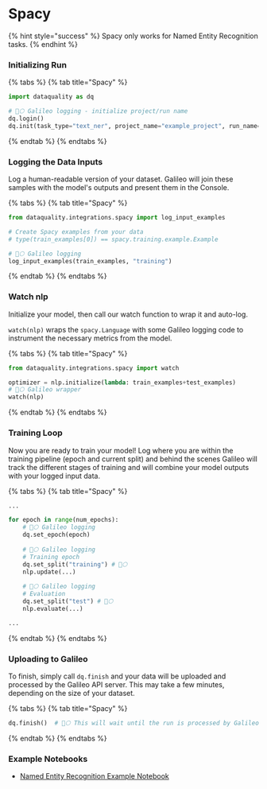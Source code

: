 # Spacy

{% hint style="success" %}
Spacy only works for Named Entity Recognition tasks.
{% endhint %}

### Initializing Run

{% tabs %}
{% tab title="Spacy" %}
```python
import dataquality as dq

# 🔭🌕 Galileo logging - initialize project/run name
dq.login()
dq.init(task_type="text_ner", project_name="example_project", run_name="example_run")
```
{% endtab %}
{% endtabs %}

### Logging the Data Inputs

Log a human-readable version of your dataset. Galileo will join these samples with the model's outputs and present them in the Console.

{% tabs %}
{% tab title="Spacy" %}
```python
from dataquality.integrations.spacy import log_input_examples

# Create Spacy examples from your data
# type(train_examples[0]) == spacy.training.example.Example

# 🔭🌕 Galileo logging
log_input_examples(train_examples, "training")
```
{% endtab %}
{% endtabs %}

### Watch nlp

Initialize your model, then call our watch function to wrap it and auto-log.&#x20;

`watch(nlp)` wraps the `spacy.Language` with some Galileo logging code to instrument the necessary metrics from the model.

{% tabs %}
{% tab title="Spacy" %}
```python
from dataquality.integrations.spacy import watch

optimizer = nlp.initialize(lambda: train_examples+test_examples)
# 🔭🌕 Galileo wrapper
watch(nlp)
```
{% endtab %}
{% endtabs %}

### Training Loop

Now you are ready to train your model! Log where you are within the training pipeline (epoch and current split) and behind the scenes Galileo will track the different stages of training and will combine your model outputs with your logged input data.

{% tabs %}
{% tab title="Spacy" %}
```python
...

for epoch in range(num_epochs):
    # 🔭🌕 Galileo logging
    dq.set_epoch(epoch)
  
    # 🔭🌕 Galileo logging
    # Training epoch
    dq.set_split("training") # 🔭🌕
    nlp.update(...)
  
    # 🔭🌕 Galileo logging
    # Evaluation
    dq.set_split("test") # 🔭🌕
    nlp.evaluate(...)

...
```
{% endtab %}
{% endtabs %}



### Uploading to Galileo

To finish, simply call `dq.finish` and your data will be uploaded and processed by the Galileo API server. This may take a few minutes, depending on the size of your dataset.&#x20;

{% tabs %}
{% tab title="Spacy" %}
```python
dq.finish()  # 🔭🌕 This will wait until the run is processed by Galileo 
```
{% endtab %}
{% endtabs %}

### Example Notebooks&#x20;

* [Named Entity Recognition Example Notebook](https://colab.research.google.com/github/rungalileo/examples/blob/v1/examples/named\_entity\_recognition/Named\_Entity\_Recognition\_with\_SpaCy\_and\_%F0%9F%94%AD\_Galileo.ipynb)
